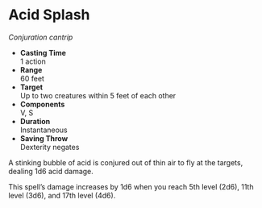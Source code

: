 # Acid Splash

_Conjuration cantrip_
* **Casting Time**\
1 action
* **Range**\
60 feet
* **Target**\
Up to two creatures within 5 feet of each other
* **Components**\
V, S
* **Duration**\
Instantaneous
* **Saving Throw**\
Dexterity negates

A stinking bubble of acid is conjured out of thin air to fly at the targets, dealing 1d6 acid damage.

This spell’s damage increases by 1d6 when you reach 5th level (2d6), 11th level (3d6), and 17th level (4d6).
